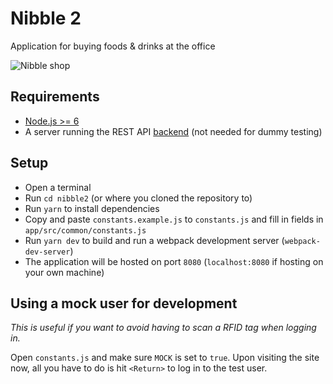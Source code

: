 # Nibble 2

Application for buying foods &amp; drinks at the office


![Nibble shop](http://i.imgur.com/1ItEFrd.png "Main shop view")

## Requirements
- [Node.js >= 6](https://nodejs.org/en/)
- A server running the REST API [backend](https://github.com/dotKom/onlineweb4/tree/develop/apps/shop) (not needed for dummy testing)

## Setup
- Open a terminal
- Run `cd nibble2` (or where you cloned the repository to)
- Run `yarn` to install dependencies
- Copy and paste `constants.example.js` to `constants.js` and fill in fields in `app/src/common/constants.js`
- Run `yarn dev` to build and run a webpack development server
    (`webpack-dev-server`)
- The application will be hosted on port `8080` (`localhost:8080` if hosting on
    your own machine)

## Using a mock user for development

_This is useful if you want to avoid having to scan a RFID tag when logging in._

Open `constants.js` and make sure `MOCK` is set to `true`. Upon visiting the site now, all you have to do is hit `<Return>` to log in to the test user.
